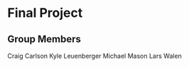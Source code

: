 Final Project
=============

Group Members
-------------
Craig Carlson
Kyle Leuenberger
Michael Mason
Lars Walen

